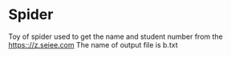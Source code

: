 # Spider

Toy of spider used to get the name and student number from the [https:://z.seiee.com](https:://z.seiee.com)
The name of output file is b.txt